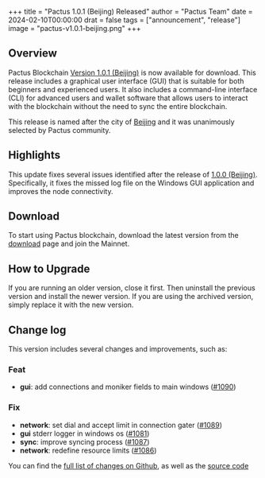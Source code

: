 +++
title = "Pactus 1.0.1 (Beijing) Released"
author = "Pactus Team"
date = 2024-02-10T00:00:00
drat = false
tags = ["announcement", "release"]
image = "pactus-v1.0.1-beijing.png"
+++

## Overview

Pactus Blockchain [Version 1.0.1 (Beijing)](https://github.com/pactus-project/pactus/releases/tag/v1.0.1)
is now available for download.
This release includes a graphical user interface (GUI) that
is suitable for both beginners and experienced users.
It also includes a command-line interface (CLI) for advanced users and wallet software
that allows users to interact with the blockchain without the need to sync the entire blockchain.

This release is named after the city of [Beijing](https://en.wikipedia.org/wiki/Beijing) and it
was unanimously selected by Pactus community.

## Highlights

This update fixes several issues identified after the release of
[1.0.0 (Beijing)](/2024/01/31/pactus-1.0.0-beijing-released/).
Specifically, it fixes the missed log file on the Windows GUI application and improves the node connectivity.

## Download

To start using Pactus blockchain, download the latest version from the [download](/download)
page and join the Mainnet.

## How to Upgrade

If you are running an older version, close it first.
Then uninstall the previous version and install the newer version.
If you are using the archived version, simply replace it with the new version.

## Change log

This version includes several changes and improvements, such as:

### Feat

- **gui**: add connections and moniker fields to main windows ([#1090](https://github.com/pactus-project/pactus/pull/1090))

### Fix

- **network**: set dial and accept limit in connection gater ([#1089](https://github.com/pactus-project/pactus/pull/1089))
- **gui** stderr logger in windows os ([#1081](https://github.com/pactus-project/pactus/pull/1081))
- **sync**: improve syncing process ([#1087](https://github.com/pactus-project/pactus/pull/1087))
- **network**: redefine resource limits ([#1086](https://github.com/pactus-project/pactus/pull/1086))

You can find the [full list of changes on Github](https://github.com/pactus-project/pactus/compare/v1.0.0...v1.0.1),
as well as the [source code](https://github.com/pactus-project/pactus/releases/tag/v1.0.1)
